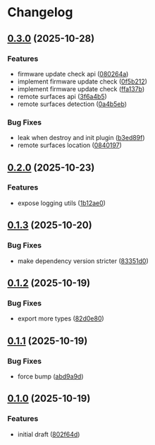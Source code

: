 # Changelog

## [0.3.0](https://github.com/bitfocus/companion-surface-api/compare/companion-surface-host-v0.2.0...companion-surface-host-v0.3.0) (2025-10-28)


### Features

* firmware update check api ([080264a](https://github.com/bitfocus/companion-surface-api/commit/080264a4fd3f5f81a936810b030f5d42672f26de))
* implement firmware update check ([0f5b212](https://github.com/bitfocus/companion-surface-api/commit/0f5b212ec4119f6d6b4e27220a255fdb514cab72))
* implement firmware update check ([ffa137b](https://github.com/bitfocus/companion-surface-api/commit/ffa137bc65bc046bcbdc7f392746d8f0ce598e69))
* remote surfaces api ([3f6a4b5](https://github.com/bitfocus/companion-surface-api/commit/3f6a4b5009971f8f301bdacdf8d12f2b9dfdbd02))
* remote surfaces detection ([0a4b5eb](https://github.com/bitfocus/companion-surface-api/commit/0a4b5eb8deaa540ce40c2613ec4e4e37dcefde97))


### Bug Fixes

* leak when destroy and init plugin ([b3ed89f](https://github.com/bitfocus/companion-surface-api/commit/b3ed89f5dcff4712d8a5dd1505fdc0959b81c3ac))
* remote surfaces location ([0840197](https://github.com/bitfocus/companion-surface-api/commit/0840197468c2aadd32ab77277ac57332c5c9c28c))

## [0.2.0](https://github.com/bitfocus/companion-surface-api/compare/companion-surface-host-v0.1.3...companion-surface-host-v0.2.0) (2025-10-23)


### Features

* expose logging utils ([1b12ae0](https://github.com/bitfocus/companion-surface-api/commit/1b12ae0dcd9f70da47d643c7881b3c02d4e5a5d6))

## [0.1.3](https://github.com/bitfocus/companion-surface-api/compare/companion-surface-host-v0.1.2...companion-surface-host-v0.1.3) (2025-10-20)


### Bug Fixes

* make dependency version stricter ([83351d0](https://github.com/bitfocus/companion-surface-api/commit/83351d029b55fa11387fc256937bba637b9fb520))

## [0.1.2](https://github.com/bitfocus/companion-surface-api/compare/companion-surface-host-v0.1.1...companion-surface-host-v0.1.2) (2025-10-19)


### Bug Fixes

* export more types ([82d0e80](https://github.com/bitfocus/companion-surface-api/commit/82d0e80c8477e903c15cf0d161df6faf5c5c079e))

## [0.1.1](https://github.com/bitfocus/companion-surface-api/compare/companion-surface-host-v0.1.0...companion-surface-host-v0.1.1) (2025-10-19)


### Bug Fixes

* force bump ([abd9a9d](https://github.com/bitfocus/companion-surface-api/commit/abd9a9df429c013ba2dfcaf8cbfa4a51b49aab3c))

## [0.1.0](https://github.com/bitfocus/companion-surface-api/compare/companion-surface-host-v0.0.1...companion-surface-host-v0.1.0) (2025-10-19)


### Features

* initial draft ([802f64d](https://github.com/bitfocus/companion-surface-api/commit/802f64daaf91bd61eaeb155ccc285547939f6548))
